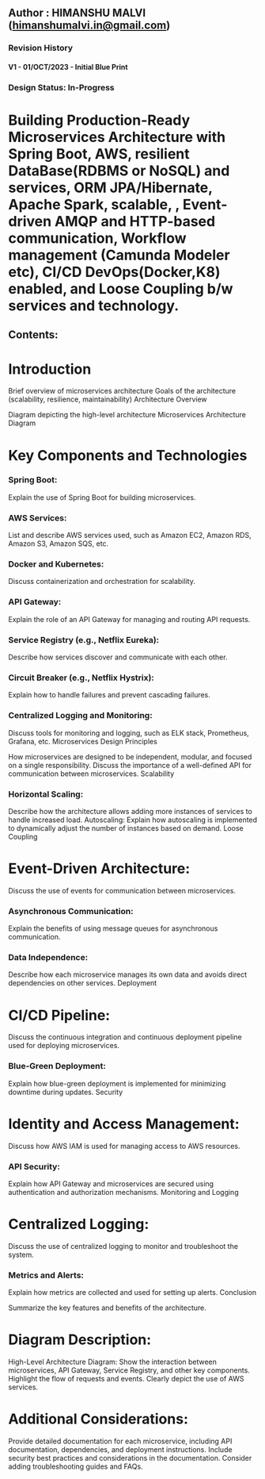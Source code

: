 ## Author : HIMANSHU MALVI ([himanshumalvi.in@gmail.com](https://github.com/himanshumalvi))
### Revision History 
#### V1 - 01/OCT/2023 - Initial Blue Print
### Design Status: In-Progress 

# Building Production-Ready Microservices Architecture with Spring Boot, AWS, resilient DataBase(RDBMS or NoSQL) and services, ORM JPA/Hibernate, Apache Spark, scalable, , Event-driven AMQP and HTTP-based communication, Workflow management (Camunda Modeler etc),  CI/CD DevOps(Docker,K8) enabled, and Loose Coupling b/w services and technology.

## Contents:
# Introduction

Brief overview of microservices architecture
Goals of the architecture (scalability, resilience, maintainability)
Architecture Overview

Diagram depicting the high-level architecture
Microservices Architecture Diagram

# Key Components and Technologies

### Spring Boot: 
Explain the use of Spring Boot for building microservices.
### AWS Services: 
List and describe AWS services used, such as Amazon EC2, Amazon RDS, Amazon S3, Amazon SQS, etc.
### Docker and Kubernetes: 
Discuss containerization and orchestration for scalability.
### API Gateway: 
Explain the role of an API Gateway for managing and routing API requests.
### Service Registry (e.g., Netflix Eureka): 
Describe how services discover and communicate with each other.
### Circuit Breaker (e.g., Netflix Hystrix): 
Explain how to handle failures and prevent cascading failures.
### Centralized Logging and Monitoring: 
Discuss tools for monitoring and logging, such as ELK stack, Prometheus, Grafana, etc.
Microservices Design Principles

How microservices are designed to be independent, modular, and focused on a single responsibility.
Discuss the importance of a well-defined API for communication between microservices.
Scalability

### Horizontal Scaling: 
Describe how the architecture allows adding more instances of services to handle increased load.
Autoscaling: Explain how autoscaling is implemented to dynamically adjust the number of instances based on demand.
Loose Coupling

# Event-Driven Architecture:
Discuss the use of events for communication between microservices.
### Asynchronous Communication: 
Explain the benefits of using message queues for asynchronous communication.
### Data Independence: 
Describe how each microservice manages its own data and avoids direct dependencies on other services.
Deployment

# CI/CD Pipeline: 
Discuss the continuous integration and continuous deployment pipeline used for deploying microservices.
### Blue-Green Deployment: 
Explain how blue-green deployment is implemented for minimizing downtime during updates.
Security

# Identity and Access Management: 
Discuss how AWS IAM is used for managing access to AWS resources.
### API Security: 
Explain how API Gateway and microservices are secured using authentication and authorization mechanisms.
Monitoring and Logging

# Centralized Logging: 
Discuss the use of centralized logging to monitor and troubleshoot the system.
### Metrics and Alerts: 
Explain how metrics are collected and used for setting up alerts.
Conclusion

Summarize the key features and benefits of the architecture.
# Diagram Description:
High-Level Architecture Diagram:
Show the interaction between microservices, API Gateway, Service Registry, and other key components.
Highlight the flow of requests and events.
Clearly depict the use of AWS services.
# Additional Considerations:
Provide detailed documentation for each microservice, including API documentation, dependencies, and deployment instructions.
Include security best practices and considerations in the documentation.
Consider adding troubleshooting guides and FAQs.
